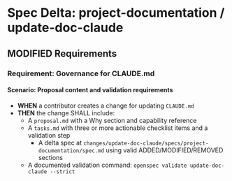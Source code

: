 # Spec Delta: project-documentation / update-doc-claude

## MODIFIED Requirements

### Requirement: Governance for CLAUDE.md

#### Scenario: Proposal content and validation requirements

- **WHEN** a contributor creates a change for updating `CLAUDE.md`
- **THEN** the change SHALL include:
    - A `proposal.md` with a Why section and capability reference
    - A `tasks.md` with three or more actionable checklist items and a validation step
        - A delta spec at
            `changes/update-doc-claude/specs/project-documentation/spec.md` using valid
            ADDED/MODIFIED/REMOVED sections
    - A documented validation command: `openspec validate update-doc-claude --strict`

